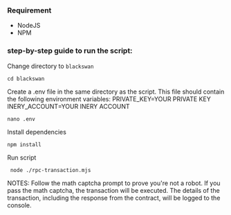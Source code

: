 ### Requirement

- NodeJS
- NPM



### step-by-step guide to run the script:

Change directory to ```blackswan```

```
cd blackswan
```

Create a .env file in the same directory as the script. This file should contain the following environment variables:
PRIVATE_KEY=YOUR PRIVATE KEY 
INERY_ACCOUNT=YOUR INERY ACCOUNT


```
nano .env
```

Install dependencies

```
npm install
```

Run script

```
 node ./rpc-transaction.mjs
```

NOTES:
Follow the math captcha prompt to prove you're not a robot. If you pass the math captcha, the transaction will be executed. The details of the transaction, including the response from the contract, will be logged to the console.
